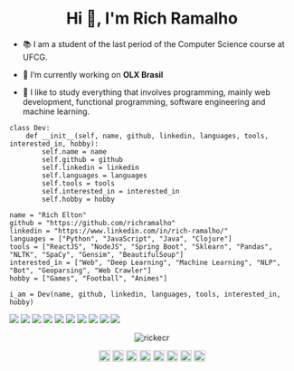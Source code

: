 <h1 align="center">Hi 👋, I'm Rich Ramalho</h1>

- :books: I am a student of the last period of the Computer Science course at UFCG.

- 🔭 I’m currently working on **OLX Brasil**

- :seedling: I like to study everything that involves programming, mainly web development, functional programming, software engineering and machine learning.

```python3
class Dev:
    def __init__(self, name, github, linkedin, languages, tools, interested_in, hobby):
        self.name = name
        self.github = github
        self.linkedin = linkedin
        self.languages = languages
        self.tools = tools
        self.interested_in = interested_in
        self.hobby = hobby

name = "Rich Elton"
github = "https://github.com/richramalho"
linkedin = "https://www.linkedin.com/in/rich-ramalho/"
languages = ["Python", "JavaScript", "Java", "Clojure"]
tools = ["ReactJS", "NodeJS", "Spring Boot", "Sklearn", "Pandas", "NLTK", "SpaCy", "Gensim", "BeautifulSoup"]
interested_in = ["Web", "Deep Learning", "Machine Learning", "NLP", "Bot", "Geoparsing", "Web Crawler"]
hobby = ["Games", "Football", "Animes"]

i_am = Dev(name, github, linkedin, languages, tools, interested_in, hobby)
```

![](https://img.shields.io/badge/Python-FFD43B?style=for-the-badge&logo=python&logoColor=darkgreen)
![](https://img.shields.io/badge/JavaScript-323330?style=for-the-badge&logo=javascript&logoColor=darkgreen)
![](https://img.shields.io/badge/TypeScript-007ACC?style=for-the-badge&logo=typescript&logoColor=darkgreen)
![](https://img.shields.io/badge/Java-ED8B00?style=for-the-badge&logo=java&logoColor=darkgreen)
![](https://img.shields.io/badge/Clojure-5881D8?style=for-the-badge&logo=clojure&logoColor=darkgreen)
![](https://img.shields.io/badge/PostgreSQL-316192?style=for-the-badge&logo=postgresql&logoColor=darkgreen)
![](https://img.shields.io/badge/MongoDB-4EA94B?style=for-the-badge&logo=mongodb&logoColor=darkgreen)
![](https://img.shields.io/badge/SQLite-07405E?style=for-the-badge&logo=sqlite&logoColor=darkgreen)
![](https://img.shields.io/badge/HTML5-E34F26?style=for-the-badge&logo=html5&logoColor=darkgreen)
![](https://img.shields.io/badge/CSS3-1572B6?style=for-the-badge&logo=css3&logoColor=darkgreen)

<p align="center">
    <img src="https://github-readme-stats.vercel.app/api?username=richecr&show_icons=true" alt="rickecr" />
</p>

<p align="center">
<a href="https://dev.to/rickecr" target="blank"><img align="center" src="https://cdn.jsdelivr.net/npm/simple-icons@3.0.1/icons/dev-dot-to.svg" alt="rickecr" height="20" width="20" /></a>
<a href="https://twitter.com/rickzinho_ecr" target="blank"><img align="center" src="https://cdn.jsdelivr.net/npm/simple-icons@3.0.1/icons/twitter.svg" alt="rickzinho_ecr" height="20" width="20" /></a>
<a href="https://linkedin.com/in/rich-ramalho" target="blank"><img align="center" src="https://cdn.jsdelivr.net/npm/simple-icons@3.0.1/icons/linkedin.svg" alt="rich-ramalho" height="20" width="20" /></a>
<a href="https://stackoverflow.com/users/13995829/rich-elton" target="blank"><img align="center" src="https://cdn.jsdelivr.net/npm/simple-icons@3.0.1/icons/stackoverflow.svg" alt="rich-elton" height="20" width="20" /></a>
<a href="https://codesandbox.io/u/richecr" target="blank"><img align="center" src="https://cdn.jsdelivr.net/npm/simple-icons@3.0.1/icons/codesandbox.svg" alt="richecr" height="20" width="20" /></a>
<a href="https://fb.com/rich.ramalho.9" target="blank"><img align="center" src="https://cdn.jsdelivr.net/npm/simple-icons@3.0.1/icons/facebook.svg" alt="rich.ramalho.9" height="20" width="20" /></a>
<a href="https://www.instagram.com/richecr.py/" target="blank"><img align="center" src="https://cdn.jsdelivr.net/npm/simple-icons@3.0.1/icons/instagram.svg" alt="richecr.py" height="20" width="20" /></a>
<a href="https://medium.com/@rickramalho" target="blank"><img align="center" src="https://cdn.jsdelivr.net/npm/simple-icons@3.0.1/icons/medium.svg" alt="@rickramalho" height="20" width="20" /></a>
</p>
